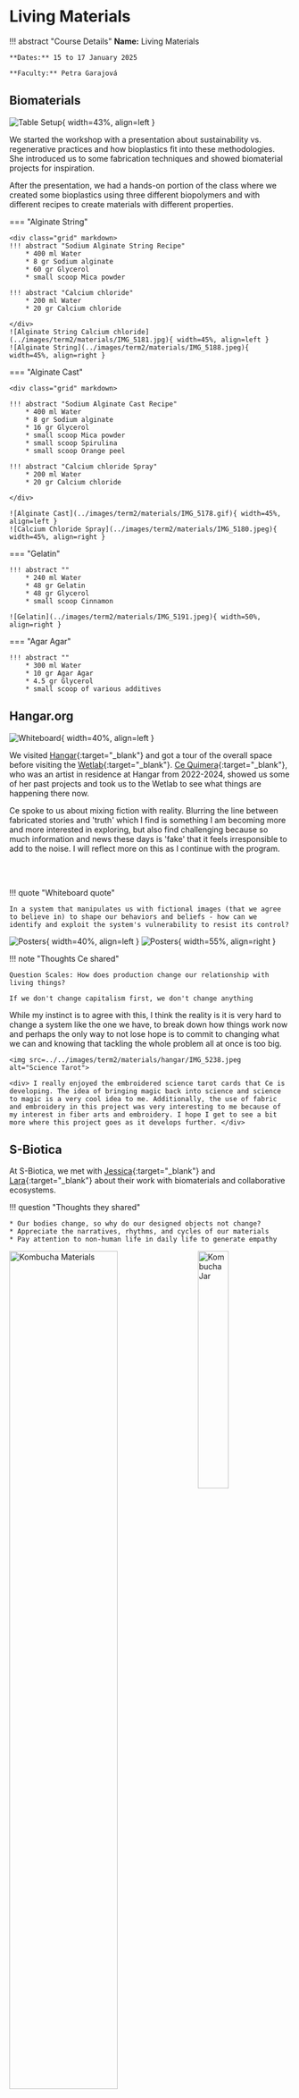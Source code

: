 # Living Materials 

!!! abstract "Course Details"
    **Name:** Living Materials 

    **Dates:** 15 to 17 January 2025

    **Faculty:** Petra Garajová


## Biomaterials 

![Table Setup](../images/term2/materials/IMG_5173.jpeg){ width=43%, align=left }

We started the workshop with a presentation about sustainability vs. regenerative practices and how bioplastics fit into these methodologies. She introduced us to some fabrication techniques and showed biomaterial projects for inspiration. 

After the presentation, we had a hands-on portion of the class where we created some bioplastics using three different biopolymers and with different recipes to create materials with different properties. 

=== "Alginate String"

    <div class="grid" markdown>
    !!! abstract "Sodium Alginate String Recipe"
        * 400 ml Water
        * 8 gr Sodium alginate
        * 60 gr Glycerol
        * small scoop Mica powder

    !!! abstract "Calcium chloride"
        * 200 ml Water 
        * 20 gr Calcium chloride 

    </div>
    ![Alginate String Calcium chloride](../images/term2/materials/IMG_5181.jpg){ width=45%, align=left }
    ![Alginate String](../images/term2/materials/IMG_5188.jpeg){ width=45%, align=right }

=== "Alginate Cast"

    <div class="grid" markdown>

    !!! abstract "Sodium Alginate Cast Recipe"
        * 400 ml Water
        * 8 gr Sodium alginate
        * 16 gr Glycerol
        * small scoop Mica powder
        * small scoop Spirulina 
        * small scoop Orange peel 

    !!! abstract "Calcium chloride Spray"
        * 200 ml Water 
        * 20 gr Calcium chloride 

    </div>

    ![Alginate Cast](../images/term2/materials/IMG_5178.gif){ width=45%, align=left }
    ![Calcium Chloride Spray](../images/term2/materials/IMG_5180.jpeg){ width=45%, align=right }


=== "Gelatin"

    !!! abstract ""
        * 240 ml Water 
        * 48 gr Gelatin 
        * 48 gr Glycerol
        * small scoop Cinnamon 

    ![Gelatin](../images/term2/materials/IMG_5191.jpeg){ width=50%, align=right }

=== "Agar Agar"

    !!! abstract ""
        * 300 ml Water 
        * 10 gr Agar Agar 
        * 4.5 gr Glycerol 
        * small scoop of various additives 


## Hangar.org 

![Whiteboard](../images/term2/materials/hangar/IMG_5226.jpg){ width=40%, align=left }

We visited [Hangar](https://hangar.org/en/){:target="_blank"} and got a tour of the overall space before visiting the [Wetlab](https://hangar.org/en/wetlab-blog/){:target="_blank"}. [Ce Quimera](https://hangar.org/en/quimera-rosa/){:target="_blank"}, who was an artist in residence at Hangar from 2022-2024, showed us some of her past projects and took us to the Wetlab to see what things are happening there now. 

Ce spoke to us about mixing fiction with reality. Blurring the line between fabricated stories and 'truth' which I find is something I am becoming more and more interested in exploring, but also find challenging because so much information and news these days is 'fake' that it feels irresponsible to add to the noise. I will reflect more on this as I continue with the program. 

<br><br>

!!! quote "Whiteboard quote" 

    In a system that manipulates us with fictional images (that we agree to believe in) to shape our behaviors and beliefs - how can we identify and exploit the system's vulnerability to resist its control? 


![Posters](../images/term2/materials/hangar/IMG_5228.jpeg){ width=40%, align=left }
![Posters](../images/term2/materials/hangar/IMG_5229.jpeg){ width=55%, align=right }

!!! note "Thoughts Ce shared" 

    Question Scales: How does production change our relationship with living things? 

    If we don't change capitalism first, we don't change anything 

While my instinct is to agree with this, I think the reality is it is very hard to change a system like the one we have, to break down how things work now and perhaps the only way to not lose hope is to commit to changing what we can and knowing that tackling the whole problem all at once is too big. 


<div class="container">

    <img src=../../images/term2/materials/hangar/IMG_5238.jpeg alt="Science Tarot">

    <div> I really enjoyed the embroidered science tarot cards that Ce is developing. The idea of bringing magic back into science and science to magic is a very cool idea to me. Additionally, the use of fabric and embroidery in this project was very interesting to me because of my interest in fiber arts and embroidery. I hope I get to see a bit more where this project goes as it develops further. </div>

</div>

## S-Biotica 

At S-Biotica, we met with [Jessica](https://www.biobabes.co.uk/){:target="_blank"} and [Lara](https://lara-campos.com/){:target="_blank"} about their work with biomaterials and collaborative ecosystems. 

!!! question "Thoughts they shared" 

    * Our bodies change, so why do our designed objects not change? 
    * Appreciate the narratives, rhythms, and cycles of our materials
    * Pay attention to non-human life in daily life to generate empathy 

<img src=../../images/term2/materials/sbiotica/IMG_5247.jpg alt="Kombucha Materials" style="width:62%">
<img src=../../images/term2/materials/sbiotica/IMG_5249.jpeg alt="Kombucha Jar" style="float:right;width:33%">

They showed us a presentation about many of their previous projects as well as a presentation about fungi to give us an introduction to the world of mycelium as a material but also as a biological entity. 

We got a tour of their space and I found myself wondering if a artist space like this could exist anywhere in the US or if the economic and social structure of my home country is antithetical to this kind of collective, industrial repurposed space. In general, throughout our time visiting collectives and artist spaces throughout Barcelona, I have wondered how to bring these kinds of creative spaces to my home country. I am not sure if it is possible, but I am curious to explore. 

<img src=../../images/term2/materials/sbiotica/IMG_5246.jpeg alt="S-Biotica Space" style="width:33%">
<img src=../../images/term2/materials/sbiotica/IMG_5250.jpeg alt="S-Biotica Radio Dish" style="float:right;width:33%">
<img src=../../images/term2/materials/sbiotica/IMG_5251.jpeg alt="S-Biotica Materials" style="float:right;width:33%">

<p> We then had a workshop on using Kombucha SCOBY as a material. Specifically Lara showed us how to start kombucha from a mother culture. </p>

<img src=../../images/term2/materials/sbiotica/IMG_5261.jpeg alt="S-Biotica Space" style="width:49%">
<img src=../../images/term2/materials/sbiotica/IMG_5262.jpg alt="S-Biotica Radio Dish" style="float:right;width:49%">

<figure markdown="span">
  ![Kineco Mycelium Growth](../images/term2/materials/sbiotica/IMG_5470.jpg){ width=50%}
  <figcaption>Then we had a very quick workshop with Jessica about mycelium</figcaption>
</figure>


## My Biomaterials 

### Crafted Material - First Attempt

My initial thought for the crafted material was to use a biomaterial to make soles for the slippers I crocheted out of discarded fabric I found on the streets of Barcelona. 

<img src=../../images/term2/materials/my_materials/pants.jpeg alt="Fabric Before Cutting" style="width:15%">
<img src=../../images/term2/materials/my_materials/cutting.jpeg alt="Cutting Yarn" style="width:34%">
<img src=../../images/term2/materials/my_materials/yarnBall.jpeg alt="Yarn Ball" style="width:15%">
<img src=../../images/term2/materials/my_materials/slipper.jpg alt="My Slipper" style="float:right;width:34%">

Maithili and I decided to try to reproduce the foamed gelatin material because it would create a nice, cushy sole for the slipper. 

<div class="grid" markdown>

!!! abstract "Inspiration Recipe"
    * Biopolymer: 45ml gelatin 
    * Plasticizer: 30g glycerin
    * Additive: 6ml dish soap
    * Solvent: 60ml water 

![Foamed Biomaterial](../images/term2/materials/my_materials/inspiration.jpg)

</div>

However, we were concerned that this ratio of water to gelatin seemed like it was way too high when compared to the recipe we were given in class, so we followed the recipe from class instead, with some small modifications. 

<div class="grid" markdown>

!!! quote "Recipes" 

    !!! abstract "From Class"
        * 150ml water
        * 12g gelatin
        * 12g glycerol
        * 1 spoon dish washing soap

    !!! abstract "Our Recipe"
        * 150ml coffee water 
        * 12g gelatin 
        * 12g glycerol
        * 1 spoonful dish washing soap
        * few drops tee tree oil

![Foamed Biomaterial](../images/term2/materials/my_materials/firstAttempt.jpeg)

</div>

Maithili and I laser cut a mold for the sole, in an attempt to reduce waste material by designing the perfect shape. Unfortunately, we had issues with the sizing of the Rhino file and it ended up way too large. Additionally, when we glued the pieces together, the glue did not hold well when we poured the material into the mold and it leaked. 

<img src=../../images/term2/materials/my_materials/file.jpeg alt="Fabric Before Cutting" style="width:32%">
<img src=../../images/term2/materials/my_materials/lasercutting.jpeg alt="Cutting Yarn" style="width:32%">
<img src=../../images/term2/materials/my_materials/gluing.jpeg alt="Yarn Ball" style="float=right;width:32%">

We did not have enough volume with this recipe and once we let it dry, we found that it was flimsier than we had hoped.

### Crafted Material - Second Attempt

We decided to change to a different recipe and attempt it again, this time just in a sheet rather than in the sole mold, which had become completely unglued. 


<div class="grid" markdown>

!!! abstract "Inspiration Recipe"
    * 100ml water
    * 25g gelatin
    * 25g glycerol
    * 15g activated charcoal

!!! abstract "Our Recipe"
    * 600ml water 
    * 150g gelatin 
    * 150g glycerol 
    * 2 spoons dish washing soap
    * 1 spoon of spirulina 
    * a few drops tee tree oil 

</div>

<video src="https://github.com/user-attachments/assets/88baa750-75a9-43a5-918a-0e0cb6d0605c" controls="controls" style="max-width: 100%;">
</video>

INCLUDE VIDEO 


<figure markdown="span">
  ![Time Lapse of process](../images/term2/materials/my_materials/timeLapse.gif)
  <figcaption>Time lapse of the mixing process</figcaption>
</figure>





!!! note "Next Steps"

    Cutting the material to the correct size and sewing it to the slippers

### Living Material 

